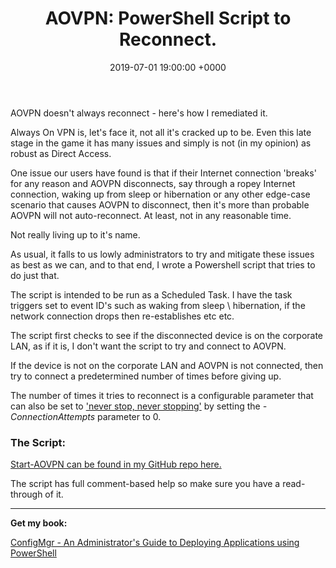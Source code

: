 ﻿---
layout: post
title:  "AOVPN: PowerShell Script to Reconnect."
date:   2019-07-01 19:00:00 +0000
categories: AOVPN
tags: [aovpn, always-on-vpn, powershell]
---

AOVPN doesn't always reconnect - here's how I remediated it.

Always On VPN is, let's face it, not all it's cracked up to be.  Even this late stage in the game it has many issues and simply is not (in my opinion) as robust as Direct Access.

One issue our users have found is that if their Internet connection 'breaks' for any reason and AOVPN disconnects, say through a ropey Internet connection, waking up from sleep or hibernation or any other edge-case scenario that causes AOVPN to disconnect, then it's more than probable AOVPN will not auto-reconnect.  At least, not in any reasonable time.

Not really living up to it's name.

As usual, it falls to us lowly administrators to try and mitigate these issues as best as we can, and to that end, I wrote a Powershell script that tries to do just that.

The script is intended to be run as a Scheduled Task.  I have the task triggers set to event ID's such as waking from sleep \ hibernation, if the network connection drops then re-establishes etc etc. 

The script first checks to see if the disconnected device is on the corporate LAN, as if it is, I don't want the script to try and connect to AOVPN.

If the device is not on the corporate LAN and AOVPN is not connected, then try to connect a predetermined number of times before giving up.

The number of times it tries to reconnect is a configurable parameter that can also be set to ['never stop, never stopping'](https://en.wikipedia.org/wiki/Popstar:_Never_Stop_Never_Stopping) by  setting the *-ConnectionAttempts* parameter to 0.


### The Script:
[Start-AOVPN can be found in my GitHub repo here.](https://github.com/ozthe2/AOVPN/blob/master/Start-AOVPN)

The script has full comment-based help so make sure you have a read-through of it.



---

**Get my book:**

[ConfigMgr - An Administrator's Guide to Deploying Applications using PowerShell](https://leanpub.com/configmgr-DeployUsingPS)